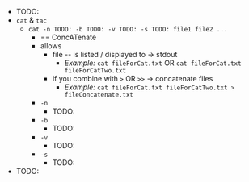 - TODO:
- `cat` & `tac`
  - `cat -n TODO: -b TODO: -v TODO: -s TODO: file1 file2 ...`
    - == ConcATenate
    - allows
      - file -- is listed / displayed to -> stdout
        - _Example:_ `cat fileForCat.txt` OR `cat fileForCat.txt fileForCatTwo.txt`
      - if you combine with `>` OR `>>`  -> concatenate files
        - _Example:_ `cat fileForCat.txt fileForCatTwo.txt > fileConcatenate.txt`
    - `-n `
      - TODO:
    - `-b `
      - TODO:
    - `-v `
      - TODO:
    - `-s `
      - TODO:
- TODO: